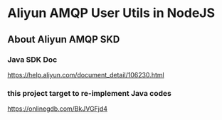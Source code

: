 # Aliyun AMQP User Utils in NodeJS

## About Aliyun AMQP SKD

### Java SDK Doc

https://help.aliyun.com/document_detail/106230.html

### this project target to re-implement Java codes

https://onlinegdb.com/BkJVGFjd4
